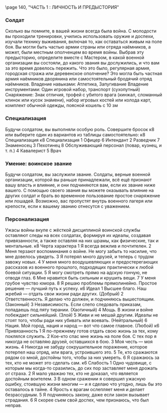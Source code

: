 
\page 140, "ЧАСТЬ 1 : ЛИЧНОСТЬ И ПРЕДЫСТОРИЯ"
### Солдат
Сколько вы помните, в вашей жизни всегда была война. С молодости вы проходили тренировки, учились использовать оружие и доспехи, изучали технику выживания, включая то, как оставаться живым на поле боя. Вы могли быть частью армии страны или отряда наёмников, а может, были местным ополченцем во время войны.
Выбрав эту предысторию, определите вместе с
Мастером, в какой военной организации вы состояли, до какого звания вы дослужились, и что вам за это время довелось пережить. Что это было, регулярная армия, городская стража или деревенское ополчение? Это могла быть частная армия наёмников дворянина или самостоятельный бродячий отряд наёмников.
Владение навыками: Атлетика, Запугивание
Владение инструментами: Один игровой набор, транспорт (сухопутный)
Снаряжение: Знак отличия, трофей с убитого врага
(кинжал, сломанный клинок или кусок знамени), набор игровых костей или колода карт, комплект обычной одежды, поясной кошель с
10 зм

### Специализация
Будучи солдатом, вы выполняли особую роль. Совершите бросок к8 или выберите один из вариантов из таблицы самостоятельно:
к8 Специализация к8 Специализация
1 Офицер 6 Интендант
2 Разведчик 7 Знаменосец
3 Пехотинец 8 Обслуживающий персонал (повар, кузнец, и т. п.)
4 Кавалерист
5 Врач

### Умение: воинское звание
Будучи солдатом, вы заслужили звание. Солдаты, верные военной организации, которой вы раньше принадлежали, всё ещё признают вашу власть и влияние, и они подчиняются вам, если их звание ниже вашего. С помощью своего звания вы можете оказывать влияние на других солдат и брать во временное пользование простое снаряжение или лошадей. Возможно, вас пропустят внутрь военного лагеря или крепости, если к вашему званию отнесутся с уважением.

### Персонализация
Ужасы войны вкупе с жёсткой дисциплиной воинской службы оставляют следы на всех солдатах, формируя их идеалы, создавая привязанности, а также оставляя на них шрамы, как физические, так и ментальные.
к8 Черта характера
1 Я всегда вежлив и почтителен.
2 Меня терзают воспоминания о войне. Не могу забыть то насилие, что мне довелось увидеть.
3 Я потерял много друзей, и теперь с трудом завожу новых.
4 У меня много воодушевляющих и предостерегающих рассказов из военного прошлого, подходящих практически к любой боевой ситуации.
5 Я могу смотреть прямо на адскую гончую, не отводя глаз.
6 Мне нравится быть сильным и крушить вещи.
7 У меня грубое чувство юмора.
8 Я решаю проблемы прямолинейно. Простое решение — лучший путь к успеху.
к6 Идеал
1 Высшее благо. Наш жребий — отдать свои жизни ради других. (Добрый)
2 Ответственность. Я делаю что должен, и подчиняюсь вышестоящим. (Законный)
3 Независимость. Если слепо следовать приказам, попадаешь под пяту тирании. (Хаотичный)
4 Мощь. В жизни и войне побеждает сильнейший. (Злой)
5 Живи и не мешай другим. Идеалы не стоят того, чтобы ради них убивать или воевать. (Нейтральный)
6 Нация. Мой город, нация и народ — вот что самое главное. (Любой) к6 Привязанность
1 Я по-прежнему готов отдать свою жизнь за тех, кому поклялся служить.
2 Кое-кто спас мне жизнь на поле боя. С тех пор я никогда не оставляю друзей, оставшихся в бою.
3 Моя честь — моя жизнь.
4 Никогда не забуду сокрушительное поражение, которое потерпел наш отряд, или врага, устроившего это.
5 Те, кто сражаются рядом со мной, достойны того, чтобы за них умереть.
6 Я сражаюсь за тех, кто не может это сделать сам.
к6 Слабость
1 Одно чудовище, с которым мы когда-то сразились, до сих пор заставляет меня дрожать от страха.
2 Я мало уважаю тех, кто не доказал, что является достойным воителем.
3 В одном сражении я совершил ужасную ошибку, стоившую жизни многим — и я сделаю что угодно, лишь бы это оставалось в тайне.
4 Ярость к врагам ослепляет меня и делает безрассудным.
5 Я подчиняюсь закону, даже если закон вызывает страдания.
6 Я скорее съем свой доспех, чем признаюсь, что был неправ.
